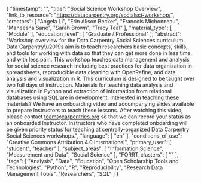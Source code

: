 {
    "timestamp": "",
    "title": "Social Science Workshop Overview",
    "link_to_resource": "https://datacarpentry.org/socialsci-workshop/",
    "creators": [
        "Angela Li",
        "Erin Alison Becker",
        "Francois Michonneau",
        "Maneesha Sane",
        "Sarah Brown",
        "Tracy Teal"
    ],
    "material_type": [
        "Module"
    ],
    "education_level": [
        "Graduate / Professional"
    ],
    "abstract": "Workshop overview for the Data Carpentry Social Sciences curriculum. Data Carpentry\u2019s aim is to teach researchers basic concepts, skills, and tools for working with data so that they can get more done in less time, and with less pain. This workshop teaches data management and analysis for social science research including best practices for data organization in spreadsheets, reproducible data cleaning with OpenRefine, and data analysis and visualization in R. This curriculum is designed to be taught over two full days of instruction. Materials for teaching data analysis and visualization in Python and extraction of information from relational databases using SQL are in development. Interested in teaching these materials? We have an onboarding video and accompanying slides available to prepare Instructors to teach these lessons. After watching this video, please contact team@carpentries.org so that we can record your status as an onboarded Instructor. Instructors who have completed onboarding will be given priority status for teaching at centrally-organized Data Carpentry Social Sciences workshops.",
    "language": [
        "en"
    ],
    "conditions_of_use": "Creative Commons Attribution 4.0 International",
    "primary_user": [
        "student",
        "teacher"
    ],
    "subject_areas": [
        "Information Science",
        "Measurement and Data",
        "Social Science"
    ],
    "FORRT_clusters": [
        ""
    ],
    "tags": [
        "Analysis",
        "Data",
        "Education",
        "Open Scholarship Tools and Technologies",
        "Python",
        "R",
        "Reproducibility",
        "Research Data Management Tools",
        "Researchers",
        "SQL"
    ]
}